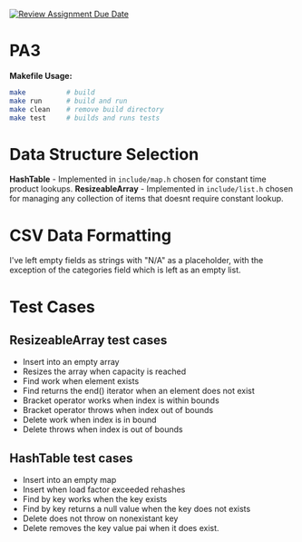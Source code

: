 [![Review Assignment Due Date](https://classroom.github.com/assets/deadline-readme-button-22041afd0340ce965d47ae6ef1cefeee28c7c493a6346c4f15d667ab976d596c.svg)](https://classroom.github.com/a/pAwGQi_N)

# PA3

**Makefile Usage:**
```sh
make          # build
make run      # build and run
make clean    # remove build directory  
make test     # builds and runs tests
```

# Data Structure Selection

**HashTable** - Implemented in ```include/map.h``` chosen for constant time product lookups.
**ResizeableArray** - Implemented in ```include/list.h``` chosen for managing any collection of items that doesnt require constant lookup.

# CSV Data Formatting

I've left empty fields as strings with "N/A" as a placeholder, with the exception of the categories field which is left as an empty list.

# Test Cases

## ResizeableArray test cases
- Insert into an empty array
- Resizes the array when capacity is reached
- Find work when element exists
- Find returns the end() iterator when an element does not exist
- Bracket operator works when index is within bounds
- Bracket operator throws when index out of bounds
- Delete work when index is in bound
- Delete throws when index is out of bounds

## HashTable test cases
- Insert into an empty map
- Insert when load factor exceeded rehashes
- Find by key works when the key exists
- Find by key returns a null value when the key does not exists
- Delete does not throw on nonexistant key
- Delete removes the key value pai when it does exist.